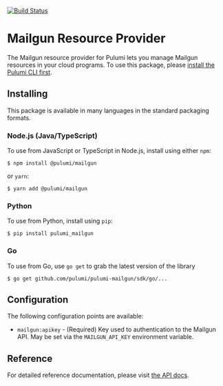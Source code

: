 [![Build Status](https://travis-ci.com/pulumi/pulumi-mailgun.svg?token=eHg7Zp5zdDDJfTjY8ejq&branch=master)](https://travis-ci.com/pulumi/pulumi-mailgun)

# Mailgun Resource Provider

The Mailgun resource provider for Pulumi lets you manage Mailgun resources in your cloud programs. To use
this package, please [install the Pulumi CLI first](https://www.mailgun.com//).

## Installing

This package is available in many languages in the standard packaging formats.

### Node.js (Java/TypeScript)

To use from JavaScript or TypeScript in Node.js, install using either `npm`:

    $ npm install @pulumi/mailgun

or `yarn`:

    $ yarn add @pulumi/mailgun

### Python

To use from Python, install using `pip`:

    $ pip install pulumi_mailgun

### Go

To use from Go, use `go get` to grab the latest version of the library

    $ go get github.com/pulumi/pulumi-mailgun/sdk/go/...

## Configuration

The following configuration points are available:

- `mailgun:apikey` - (Required) Key used to authentication to the Mailgun API. May be set via the `MAILGUN_API_KEY` environment variable.

## Reference

For detailed reference documentation, please visit [the API docs](https://pulumi.io/reference/pkg/nodejs/@pulumi/mailgun/index.html).
